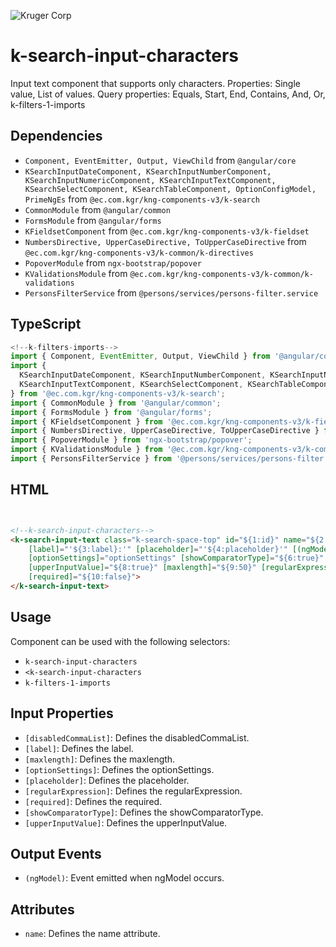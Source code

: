 ![Kruger Corp](https://img.shields.io/badge/Kruger_Corp_®-Copyright_2022-blue)

# k-search-input-characters

Input text component that supports only characters. Properties: Single value, List of values. Query properties: Equals, Start, End, Contains, And, Or, k-filters-1-imports

## Dependencies

* `Component, EventEmitter, Output, ViewChild` from `@angular/core`
* `KSearchInputDateComponent, KSearchInputNumberComponent, KSearchInputNumericComponent, KSearchInputTextComponent, KSearchSelectComponent, KSearchTableComponent, OptionConfigModel, PrimeNgEs` from `@ec.com.kgr/kng-components-v3/k-search`
* `CommonModule` from `@angular/common`
* `FormsModule` from `@angular/forms`
* `KFieldsetComponent` from `@ec.com.kgr/kng-components-v3/k-fieldset`
* `NumbersDirective, UpperCaseDirective, ToUpperCaseDirective` from `@ec.com.kgr/kng-components-v3/k-common/k-directives`
* `PopoverModule` from `ngx-bootstrap/popover`
* `KValidationsModule` from `@ec.com.kgr/kng-components-v3/k-common/k-validations`
* `PersonsFilterService` from `@persons/services/persons-filter.service`

## TypeScript

```typescript
<!--k-filters-imports-->
import { Component, EventEmitter, Output, ViewChild } from '@angular/core';
import {
  KSearchInputDateComponent, KSearchInputNumberComponent, KSearchInputNumericComponent,
  KSearchInputTextComponent, KSearchSelectComponent, KSearchTableComponent,OptionConfigModel, PrimeNgEs
} from '@ec.com.kgr/kng-components-v3/k-search';
import { CommonModule } from '@angular/common';
import { FormsModule } from '@angular/forms';
import { KFieldsetComponent } from '@ec.com.kgr/kng-components-v3/k-fieldset';
import { NumbersDirective, UpperCaseDirective, ToUpperCaseDirective } from '@ec.com.kgr/kng-components-v3/k-common/k-directives';
import { PopoverModule } from 'ngx-bootstrap/popover';
import { KValidationsModule } from '@ec.com.kgr/kng-components-v3/k-common/k-validations';
import { PersonsFilterService } from '@persons/services/persons-filter.service';
```

## HTML

```html


<!--k-search-input-characters-->
<k-search-input-text class="k-search-space-top" id="${1:id}" name="${2:name}"
    [label]="'${3:label}:'" [placeholder]="'${4:placeholder}'" [(ngModel)]="${5:filtersService.searchModel}"
    [optionSettings]="optionSettings" [showComparatorType]="${6:true}" [disabledCommaList]="${7:true}"
    [upperInputValue]="${8:true}" [maxlength]="${9:50}" [regularExpression]="'[a-zñA-ZÑ ]'"
    [required]="${10:false}">
</k-search-input-text>
```

## Usage

Component can be used with the following selectors:

* `k-search-input-characters`
* `<k-search-input-characters`
* `k-filters-1-imports`

## Input Properties

* `[disabledCommaList]`: Defines the disabledCommaList.
* `[label]`: Defines the label.
* `[maxlength]`: Defines the maxlength.
* `[optionSettings]`: Defines the optionSettings.
* `[placeholder]`: Defines the placeholder.
* `[regularExpression]`: Defines the regularExpression.
* `[required]`: Defines the required.
* `[showComparatorType]`: Defines the showComparatorType.
* `[upperInputValue]`: Defines the upperInputValue.

## Output Events

* `(ngModel)`: Event emitted when ngModel occurs.

## Attributes

* `name`: Defines the name attribute.

